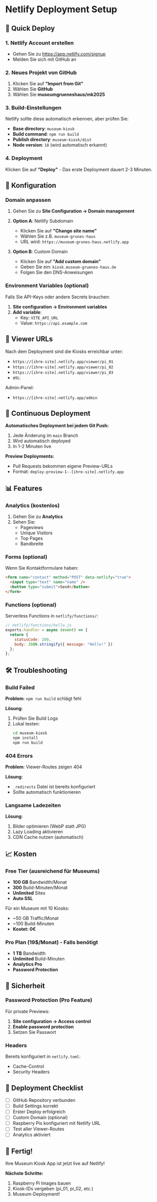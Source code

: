 # Netlify Deployment Setup

## 🚀 Quick Deploy

### 1. Netlify Account erstellen
- Gehen Sie zu https://app.netlify.com/signup
- Melden Sie sich mit GitHub an

### 2. Neues Projekt von GitHub
1. Klicken Sie auf **"Import from Git"**
2. Wählen Sie **GitHub**
3. Wählen Sie **museumgrueneshaus/mk2025**

### 3. Build-Einstellungen

Netlify sollte diese automatisch erkennen, aber prüfen Sie:

- **Base directory**: `museum-kiosk`
- **Build command**: `npm run build`
- **Publish directory**: `museum-kiosk/dist`
- **Node version**: `18` (wird automatisch erkannt)

### 4. Deployment

Klicken Sie auf **"Deploy"** - Das erste Deployment dauert 2-3 Minuten.

## 🔧 Konfiguration

### Domain anpassen

1. Gehen Sie zu **Site Configuration → Domain management**
2. **Option A**: Netlify Subdomain
   - Klicken Sie auf **"Change site name"**
   - Wählen Sie z.B. `museum-grunes-haus`
   - URL wird: `https://museum-grunes-haus.netlify.app`

3. **Option B**: Custom Domain
   - Klicken Sie auf **"Add custom domain"**
   - Geben Sie ein: `kiosk.museum-gruenes-haus.de`
   - Folgen Sie den DNS-Anweisungen

### Environment Variables (optional)

Falls Sie API-Keys oder andere Secrets brauchen:

1. **Site configuration → Environment variables**
2. **Add variable**:
   - Key: `VITE_API_URL`
   - Value: `https://api.example.com`

## 📱 Viewer URLs

Nach dem Deployment sind die Kiosks erreichbar unter:

- `https://[ihre-site].netlify.app/viewer/pi_01`
- `https://[ihre-site].netlify.app/viewer/pi_02`
- `https://[ihre-site].netlify.app/viewer/pi_03`
- etc.

Admin-Panel:
- `https://[ihre-site].netlify.app/admin`

## 🔄 Continuous Deployment

**Automatisches Deployment bei jedem Git Push:**

1. Jede Änderung im `main` Branch
2. Wird automatisch deployed
3. In 1-2 Minuten live

**Preview Deployments:**
- Pull Requests bekommen eigene Preview-URLs
- Format: `deploy-preview-1--[ihre-site].netlify.app`

## 📊 Features

### Analytics (kostenlos)

1. Gehen Sie zu **Analytics**
2. Sehen Sie:
   - Pageviews
   - Unique Visitors
   - Top Pages
   - Bandbreite

### Forms (optional)

Wenn Sie Kontaktformulare haben:
```html
<form name="contact" method="POST" data-netlify="true">
  <input type="text" name="name" />
  <button type="submit">Send</button>
</form>
```

### Functions (optional)

Serverless Functions in `netlify/functions/`:
```javascript
// netlify/functions/hello.js
exports.handler = async (event) => {
  return {
    statusCode: 200,
    body: JSON.stringify({ message: "Hello!" })
  };
};
```

## 🛠️ Troubleshooting

### Build Failed

**Problem**: `npm run build` schlägt fehl

**Lösung**:
1. Prüfen Sie Build Logs
2. Lokal testen: 
   ```bash
   cd museum-kiosk
   npm install
   npm run build
   ```

### 404 Errors

**Problem**: Viewer-Routes zeigen 404

**Lösung**: 
- `_redirects` Datei ist bereits konfiguriert
- Sollte automatisch funktionieren

### Langsame Ladezeiten

**Lösung**:
1. Bilder optimieren (WebP statt JPG)
2. Lazy Loading aktivieren
3. CDN Cache nutzen (automatisch)

## 📈 Kosten

### Free Tier (ausreichend für Museums)
- **100 GB** Bandwidth/Monat
- **300** Build-Minuten/Monat
- **Unlimited** Sites
- **Auto SSL**

Für ein Museum mit 10 Kiosks:
- ~50 GB Traffic/Monat
- ~100 Build-Minuten
- **Kostet: 0€**

### Pro Plan (19$/Monat) - Falls benötigt
- **1 TB** Bandwidth
- **Unlimited** Build-Minuten
- **Analytics Pro**
- **Password Protection**

## 🔐 Sicherheit

### Password Protection (Pro Feature)

Für private Previews:
1. **Site configuration → Access control**
2. **Enable password protection**
3. Setzen Sie Passwort

### Headers

Bereits konfiguriert in `netlify.toml`:
- Cache-Control
- Security Headers

## 📝 Deployment Checklist

- [ ] GitHub Repository verbunden
- [ ] Build Settings korrekt
- [ ] Erster Deploy erfolgreich
- [ ] Custom Domain (optional)
- [ ] Raspberry Pis konfiguriert mit Netlify URL
- [ ] Test aller Viewer-Routes
- [ ] Analytics aktiviert

## 🎉 Fertig!

Ihre Museum Kiosk App ist jetzt live auf Netlify!

**Nächste Schritte:**
1. Raspberry Pi Images bauen
2. Kiosk-IDs vergeben (pi_01, pi_02, etc.)
3. Museum-Deployment!